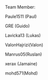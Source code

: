 Team Member:

Paule1511 (Paul)

GRE (Guido)

Lavicka13 (Lukas)

ValonHajrizi(Valon)

Manrus05(Ruslan)

xerax (Jamaine)

mohd571(Mohd)